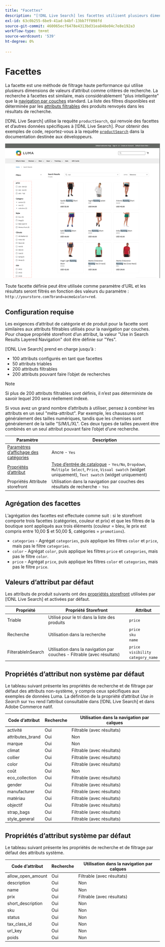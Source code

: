 ```yaml
---
title: "Facettes"
description: "[!DNL Live Search] les facettes utilisent plusieurs dimensions de valeurs d’attribut comme critères de recherche."
exl-id: 63c0b255-6be9-41ad-b4bf-13bb7ff098fd
source-git-commit: 460065ecf6478e4313bd31ea848e04c7e8e192a3
workflow-type: tm+mt
source-wordcount: '539'
ht-degree: 0%

---
```


# Facettes

La facette est une méthode de filtrage haute performance qui utilise plusieurs dimensions de valeurs d’attribut comme critères de recherche. La recherche à facettes est similaire, mais considérablement &quot;plus intelligente&quot; que la [navigation par couches](https://experienceleague.adobe.com/docs/commerce-admin/catalog/catalog/navigation/navigation-layered.html) standard. La liste des filtres disponibles est déterminée par les [attributs filtrables](https://experienceleague.adobe.com/docs/commerce-admin/catalog/catalog/navigation/navigation-layered.html#filterable-attributes) des produits renvoyés dans les résultats de recherche.

[!DNL Live Search] utilise la requête `productSearch`, qui renvoie des facettes et d’autres données spécifiques à [!DNL Live Search]. Pour obtenir des exemples de code, reportez-vous à la requête [`productSearch`](https://developer.adobe.com/commerce/services/graphql/live-search/product-search/) dans la documentation destinée aux développeurs.

![Résultats de la recherche filtrés](assets/storefront-search-results-run.png)

Toute facette définie peut être utilisée comme paramètre d’URL et les résultats seront filtrés en fonction des valeurs du paramètre : `http://yourstore.com?brand=acme&color=red`.

## Configuration requise

Les exigences d’attribut de catégorie et de produit pour la facette sont similaires aux attributs filtrables utilisés pour la navigation par couches. Pour chaque propriété storefront d’un attribut, la valeur &quot;Use in Search Results Layered Navigation&quot; doit être définie sur &quot;Yes&quot;.

[!DNL Live Search] prend en charge jusqu’à :

* 100 attributs configurés en tant que facettes
* 50 attributs triables
* 200 attributs filtrables
* 200 attributs pouvant faire l’objet de recherches

>[!NOTE]
>
> Si plus de 200 attributs filtrables sont définis, il n’est pas déterministe de savoir lequel 200 sera réellement indexé.

Si vous avez un grand nombre d’attributs à utiliser, pensez à combiner les attributs en un seul &quot;méta-attribut&quot;. Par exemple, les chaussures ont généralement des tailles numériques, tandis que les chemises sont généralement de la taille &quot;S/M/L/XL&quot;. Ces deux types de tailles peuvent être combinés en un seul attribut pouvant faire l’objet d’une recherche.

| Paramètre | Description |
|--- |--- |
| [ Paramètres d’affichage des catégories](https://experienceleague.adobe.com/docs/commerce-admin/catalog/categories/create/categories-display-settings.html) | Ancre - `Yes` |
| [Propriétés d’attribut](https://experienceleague.adobe.com/docs/commerce-admin/catalog/product-attributes/create/attribute-product-create.html) | [Type d’entrée de catalogue](https://experienceleague.adobe.com/docs/commerce-admin/catalog/product-attributes/attributes-input-types.html) - `Yes/No`, `Dropdown`, `Multiple Select`, `Price`, `Visual swatch` (widget uniquement), `Text swatch` (widget uniquement) |
| Propriétés Attribute storefront | Utilisation dans la navigation par couches des résultats de recherche - `Yes` |

## Agrégation des facettes

L’agrégation des facettes est effectuée comme suit : si le storefront comporte trois facettes (catégories, couleur et prix) et que les filtres de la boutique sont appliqués aux trois éléments (couleur = bleu, le prix est compris entre 10,00 $ et 50,00 $, catégories = `promotions`).

* `categories` - Agrégat `categories`, puis applique les filtres `color` et `price`, mais pas le filtre `categories`.
* `color` - Agrégat `color`, puis applique les filtres `price` et `categories`, mais pas le filtre `color`.
* `price` - Agrégat `price`, puis applique les filtres `color` et `categories`, mais pas le filtre `price`.

## Valeurs d’attribut par défaut

Les attributs de produit suivants ont des [propriétés storefront](https://experienceleague.adobe.com/docs/commerce-admin/catalog/product-attributes/product-attributes.html) utilisées par [!DNL Live Search] et activées par défaut.

| Propriété | Propriété Storefront | Attribut |
|---|---|---|
| Triable | Utilisé pour le tri dans la liste des produits | `price` |
| Recherche | Utilisation dans la recherche | `price` <br />`sku`<br />`name` |
| FilterableInSearch | Utilisation dans la navigation par couches - Filtrable (avec résultats) | `price`<br />`visibility`<br />`category_name` |

## Propriétés d’attribut non système par défaut

Le tableau suivant présente les propriétés de recherche et de filtrage par défaut des attributs non-système, y compris ceux spécifiques aux exemples de données Luma. La définition de la propriété d’attribut *Use in Search* sur `Yes` rend l’attribut consultable dans [!DNL Live Search] et dans Adobe Commerce natif.

| Code d’attribut | Recherche | Utilisation dans la navigation par calques |
|--- |--- |--- |
| activité | Oui | Filtrable (avec résultats) |
| attributes_brand | Oui | Non |
| marque | Oui | Non |
| climat | Oui | Filtrable (avec résultats) |
| collier | Oui | Filtrable (avec résultats) |
| color | Oui | Filtrable (avec résultats) |
| coût | Oui | Non |
| eco_collection | Oui | Filtrable (avec résultats) |
| gender | Oui | Filtrable (avec résultats) |
| manufacturer | Oui | Filtrable (avec résultats) |
| matériau | Oui | Filtrable (avec résultats) |
| objectif | Oui | Filtrable (avec résultats) |
| strap_bags | Oui | Filtrable (avec résultats) |
| style_general | Oui | Filtrable (avec résultats) |

## Propriétés d’attribut système par défaut

Le tableau suivant présente les propriétés de recherche et de filtrage par défaut des attributs système.

| Code d’attribut | Recherche | Utilisation dans la navigation par calques |
|--- |--- |--- |
| allow_open_amount | Oui | Filtrable (avec résultats) |
| description | Oui | Non |
| name | Oui | Non |
| prix | Oui | Filtrable (avec résultats) |
| short_description | Oui | Non |
| sku | Oui | Non |
| status | Oui | Non |
| tax_class_id | Oui | Non |
| url_key | Oui | Non |
| poids | Oui | Non |
